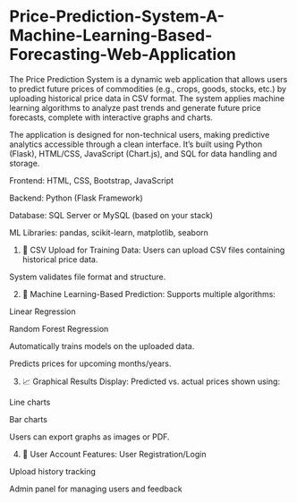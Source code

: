 # Price-Prediction-System-A-Machine-Learning-Based-Forecasting-Web-Application
The Price Prediction System is a dynamic web application that allows users to predict future prices of commodities (e.g., crops, goods, stocks, etc.) by uploading historical price data in CSV format. The system applies machine learning algorithms to analyze past trends and generate future price forecasts, complete with interactive graphs and charts.

The application is designed for non-technical users, making predictive analytics accessible through a clean interface. It’s built using Python (Flask), HTML/CSS, JavaScript (Chart.js), and SQL for data handling and storage.

Frontend: HTML, CSS, Bootstrap, JavaScript

Backend: Python (Flask Framework)

Database: SQL Server or MySQL (based on your stack)

ML Libraries: pandas, scikit-learn, matplotlib, seaborn

1. 📁 CSV Upload for Training Data:
Users can upload CSV files containing historical price data.

System validates file format and structure.


2. 🧠 Machine Learning-Based Prediction:
Supports multiple algorithms:

Linear Regression

Random Forest Regression

Automatically trains models on the uploaded data.

Predicts prices for upcoming months/years.

3. 📈 Graphical Results Display:
Predicted vs. actual prices shown using:

Line charts

Bar charts



Users can export graphs as images or PDF.

4. 👤 User Account Features:
User Registration/Login

Upload history tracking


Admin panel for managing users and feedback


